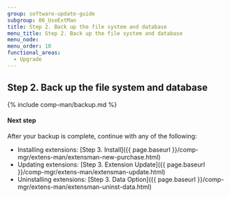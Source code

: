 ```yaml
---
group: software-update-guide
subgroup: 06_UseExtMan
title: Step 2. Back up the file system and database
menu_title: Step 2. Back up the file system and database
menu_node:
menu_order: 10
functional_areas:
  - Upgrade
---
```


## Step 2. Back up the file system and database

{% include comp-man/backup.md %}

#### Next step

After your backup is complete, continue with any of the following: 

*	Installing extensions: [Step 3. Install]({{ page.baseurl }}/comp-mgr/extens-man/extensman-new-purchase.html)
*	Updating extensions: [Step 3. Extension Update]({{ page.baseurl }}/comp-mgr/extens-man/extensman-update.html)
*	Uninstalling extensions: [Step 3. Data Option]({{ page.baseurl }}/comp-mgr/extens-man/extensman-uninst-data.html)

